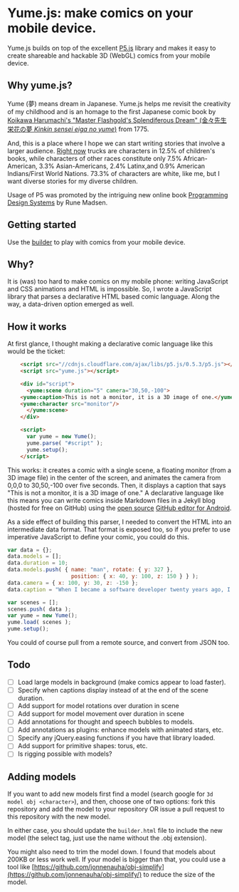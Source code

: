 # Yume.js: make comics on your mobile device.

Yume.js builds on top of the excellent [P5.js](https://p5js.org/libraries/)
library and makes it easy to create shareable and hackable 3D (WebGL) comics
from your mobile device.

## Why yume.js?

Yume (夢) means dream in Japanese. Yume.js helps me revisit the creativity of my childhood and is an homage to the first Japanese comic book by [Koikawa Harumachi's "Master Flashgold's Splendiferous Dream" (金々先生栄花の夢 *Kinkin sensei eiga no yume*)](https://en.m.wikipedia.org/wiki/Comic_book) from 1775.

And, this is a place where I hope we can start writing stories that involve a larger audience.
[Right now](https://readingspark.wordpress.com/2016/09/14/picture-this-reflecting-diversity-in-childrens-book-publishing/) trucks
are characters in 12.5% of children's books, while characters of other races constitute only 7.5% African-American, 3.3% Asian-Americans, 2.4% Latinx,and 0.9% American Indians/First World Nations. 73.3% of characters are white, like me,
but I want diverse stories for my diverse children.

Usage of P5 was promoted by the intriguing new online book [Programming Design Systems](https://programmingdesignsystems.com/) by Rune Madsen.


## Getting started

Use the [builder](https://xrd.github.com/yume.js/builder.html) to play with comics from your mobile device.

## Why?

It is (was) too hard to make comics on my mobile phone: writing JavaScript and CSS animations and HTML is impossible. So, I wrote 
a JavaScript library that parses a declarative HTML based comic language. Along the way, a data-driven option emerged as well.

## How it works

At first glance, I thought making a declarative comic language like this would be the ticket:

```html
    <script src="//cdnjs.cloudflare.com/ajax/libs/p5.js/0.5.3/p5.js"></script>
    <script src="yume.js"></script>

    <div id="script">
      <yume:scene duration="5" camera="30,50,-100">
	<yume:caption>This is not a monitor, it is a 3D image of one.</yume:caption>
	<yume:character src="monitor"/>
      </yume:scene>
    </div>

    <script>
      var yume = new Yume();
      yume.parse( "#script" );
      yume.setup();
    </script>
```

This works: it creates a comic with a single scene, a floating monitor (from a 3D image file) in the center of the screen, 
and animates the camera from 0,0,0 to 30,50,-100 over five seconds. Then, it displays a caption that says "This is not a monitor, it is a 
3D image of one." A declarative language like this means you can write comics inside 
Markdown files in a Jekyll blog (hosted for free on GitHub) using the 
[open source](https://github.com/xrd/TeddyHyde)
[GitHub editor for Android](https://play.google.com/store/apps/details?id=com.EditorHyde.app).

As a side effect of building this parser, I needed to convert the HTML into an intermediate data format. That format is exposed
too, so if you prefer to use imperative JavaScript to define your comic, you could do this.

```javascript
var data = {};
data.models = [];
data.duration = 10;
data.models.push( { name: "man", rotate: { y: 327 },
                    position: { x: 40, y: 100, z: 150 } } );
data.camera = { x: 100, y: 30, z: -150 };
data.caption = "When I became a software developer twenty years ago, I told myself I would never become that guy: chained to my desk, immovable, uptight, angry. CYNICAL!";

var scenes = [];
scenes.push( data );
var yume = new Yume();
yume.load( scenes );
yume.setup();
```

You could of course pull from a remote source, and convert from JSON too.

## Todo

- [ ] Load large models in background (make comics appear to load faster).
- [ ] Specify when captions display instead of at the end of the scene duration. 
- [ ] Add support for model rotations over duration in scene
- [ ] Add support for model movement over duration in scene
- [ ] Add annotations for thought and speech bubbles to models.
- [ ] Add annotations as plugins: enhance models with animated stars, etc.
- [ ] Specify any jQuery.easing functions if you have that library loaded.
- [ ] Add support for primitive shapes: torus, etc.
- [ ] Is rigging possible with models?

## Adding models

If you want to add new models first find a model (search google for `3d model obj <character>`), and then, choose one of two options: fork this repository and add the model to your repository OR issue a pull request to this repository with the new model.

In either case, you should update the `builder.html` file to include the new model (the select tag, just use the name without the .obj 
extension).

You might also need to trim the model down. I found that models about 200KB or less work well. If your model is bigger
than that, you could use a tool like [https://github.com/jonnenauha/obj-simplify](https://github.com/jonnenauha/obj-simplify/)
to reduce the size of the model.
